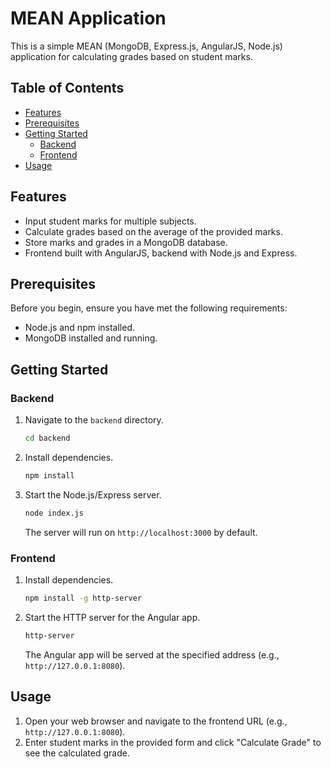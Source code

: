 # MEAN Application

This is a simple MEAN (MongoDB, Express.js, AngularJS, Node.js) application for calculating grades based on student marks.

## Table of Contents

- [Features](#features)
- [Prerequisites](#prerequisites)
- [Getting Started](#getting-started)
  - [Backend](#backend)
  - [Frontend](#frontend)
- [Usage](#usage)

## Features

- Input student marks for multiple subjects.
- Calculate grades based on the average of the provided marks.
- Store marks and grades in a MongoDB database.
- Frontend built with AngularJS, backend with Node.js and Express.

## Prerequisites

Before you begin, ensure you have met the following requirements:

- Node.js and npm installed.
- MongoDB installed and running.

## Getting Started

### Backend

1. Navigate to the `backend` directory.

    ```bash
    cd backend
    ```

2. Install dependencies.

    ```bash
    npm install
    ```

3. Start the Node.js/Express server.

    ```bash
    node index.js
    ```

   The server will run on `http://localhost:3000` by default.

### Frontend

1. Install dependencies.

    ```bash
    npm install -g http-server
    ```

2. Start the HTTP server for the Angular app.

    ```bash
    http-server
    ```

   The Angular app will be served at the specified address (e.g., `http://127.0.0.1:8080`).

## Usage

1. Open your web browser and navigate to the frontend URL (e.g., `http://127.0.0.1:8080`).
2. Enter student marks in the provided form and click "Calculate Grade" to see the calculated grade.

